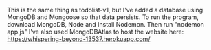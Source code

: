 This is the same thing as todolist-v1, but I've added a database using MongoDB and Mongoose so that data persists. 
 To run the program, download MongoDB, Node and Install Nodemon. 
 Then run "nodemon app.js"
 I've also used MongoDBAtlas to host the website here: https://whispering-beyond-13537.herokuapp.com/
